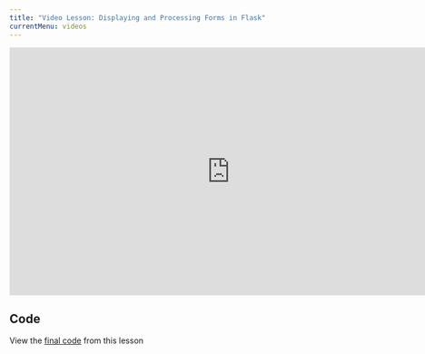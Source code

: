 ```yaml
---
title: "Video Lesson: Displaying and Processing Forms in Flask"
currentMenu: videos
---
```


<div class="youtube-wrapper"><iframe width="776" height="437" src="https://www.youtube-nocookie.com/embed/Tr5IU5CpJho?rel=0" frameborder="0" allowfullscreen></iframe></div>

## Code

View the [final code](https://github.com/LaunchCodeEducation/hello-flask/tree/0b248600afdd34648c8b37ec866b0ca54dec9282) from this lesson
